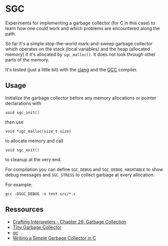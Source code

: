 # SGC

Experiments for implementing a garbage collector (for C in this case)
to learn how one could work and which problems are encountered along
the path.

So far it's a simple stop-the-world mark-and-sweep garbage collector which
operates on the stack (local variables) and the heap (allocated memory) if
it's allocated by ``sgc_malloc()``. It does not look through other parts
of the memory.

It's tested (just a little bit) with the [clang](https://clang.llvm.org/)
and the [GCC](https://gcc.gnu.org/) compiler.

## Usage
Initialize the garbage collector before any memory allocations or pointer
declarations with
```
void sgc_init()
```
then use
```
void *sgc_malloc(size_t size)
```
to allocate memory and call
```
void sgc_exit()
```
to cleanup at the very end.

For compilation you can define ``SGC_DEBUG`` and ``SGC_DEBUG_HASHTABLE``
to show debug messages and
``SGC_STRESS`` to collect garbage at every allocation.

For example:
```
gcc -DSGC_DEBUG -o test src/*.c
```

## Ressources

- [Crafting Interpreters - Chapter 26: Garbage Collection](https://craftinginterpreters.com/garbage-collection.html)
- [Tiny Garbage Collector](https://github.com/orangeduck/tgc)
- [gc](https://github.com/mkirchner/gc)
- [Writing a Simple Garbage Collector in C](https://maplant.com/2020-04-25-Writing-a-Simple-Garbage-Collector-in-C.html)
